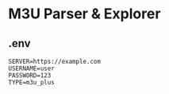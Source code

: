 # M3U Parser & Explorer

## .env
```env
SERVER=https://example.com
USERNAME=user
PASSWORD=123
TYPE=m3u_plus
```
